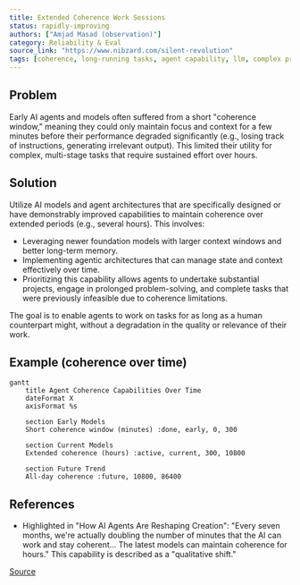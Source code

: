 ```yaml
---
title: Extended Coherence Work Sessions
status: rapidly-improving
authors: ["Amjad Masad (observation)"]
category: Reliability & Eval
source_link: "https://www.nibzard.com/silent-revolution"
tags: [coherence, long-running tasks, agent capability, llm, complex projects]
---
```


## Problem
Early AI agents and models often suffered from a short "coherence window," meaning they could only maintain focus and context for a few minutes before their performance degraded significantly (e.g., losing track of instructions, generating irrelevant output). This limited their utility for complex, multi-stage tasks that require sustained effort over hours.

## Solution
Utilize AI models and agent architectures that are specifically designed or have demonstrably improved capabilities to maintain coherence over extended periods (e.g., several hours). This involves:
- Leveraging newer foundation models with larger context windows and better long-term memory.
- Implementing agentic architectures that can manage state and context effectively over time.
- Prioritizing this capability allows agents to undertake substantial projects, engage in prolonged problem-solving, and complete tasks that were previously infeasible due to coherence limitations.

The goal is to enable agents to work on tasks for as long as a human counterpart might, without a degradation in the quality or relevance of their work.

## Example (coherence over time)
```mermaid
gantt
    title Agent Coherence Capabilities Over Time
    dateFormat X
    axisFormat %s

    section Early Models
    Short coherence window (minutes) :done, early, 0, 300

    section Current Models
    Extended coherence (hours) :active, current, 300, 10800

    section Future Trend
    All-day coherence :future, 10800, 86400
```

## References
- Highlighted in "How AI Agents Are Reshaping Creation": "Every seven months, we're actually doubling the number of minutes that the AI can work and stay coherent... The latest models can maintain coherence for hours." This capability is described as a "qualitative shift."

[Source](https://www.nibzard.com/silent-revolution)